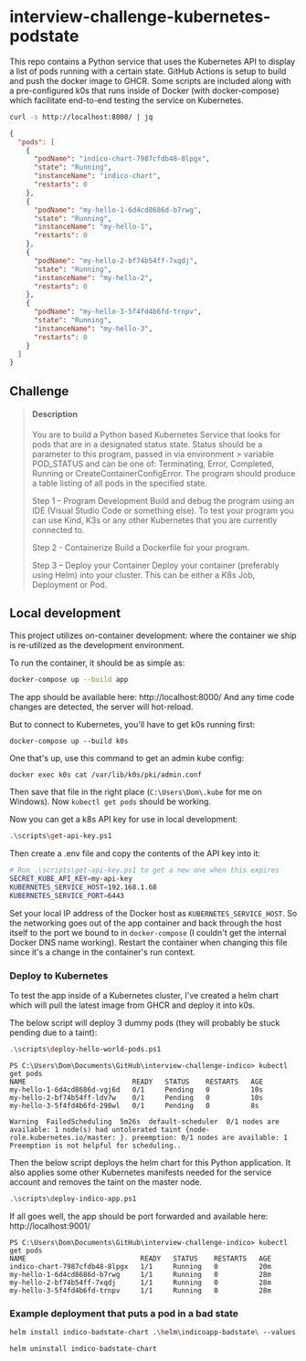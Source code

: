 # interview-challenge-kubernetes-podstate
This repo contains a Python service that uses the Kubernetes API to display a list of pods running with a certain state. GitHub Actions is setup to build and push the docker image to GHCR. Some scripts are included along with a pre-configured k0s that runs inside of Docker (with docker-compose) which facilitate end-to-end testing the service on Kubernetes.

```sh
curl -s http://localhost:8000/ | jq
```
```json
{
  "pods": [
    {
      "podName": "indico-chart-7987cfdb48-8lpgx",
      "state": "Running",
      "instanceName": "indico-chart",
      "restarts": 0
    },
    {
      "podName": "my-hello-1-6d4cd8686d-b7rwg",
      "state": "Running",
      "instanceName": "my-hello-1",
      "restarts": 0
    },
    {
      "podName": "my-hello-2-bf74b54ff-7xqdj",
      "state": "Running",
      "instanceName": "my-hello-2",
      "restarts": 0
    },
    {
      "podName": "my-hello-3-5f4fd4b6fd-trnpv",
      "state": "Running",
      "instanceName": "my-hello-3",
      "restarts": 0
    }
  ]
}
```

## Challenge
> #### Description
> You are to build a Python based Kubernetes Service that looks for pods that are in a designated status state. Status should be a parameter to this program, passed in via environment > variable POD_STATUS and can be one of: Terminating, Error, Completed, Running or CreateContainerConfigError. The program should produce a table listing of all pods in the specified state.
> 
> Step 1 – Program Development
> Build and debug the program using an IDE (Visual Studio Code or something else).   To test your program you can use Kind, K3s or any other Kubernetes that you are currently connected to.
> 
> Step 2 - Containerize
> Build a Dockerfile for your program.
> 
> Step 3 – Deploy your Container
> Deploy your container (preferably using Helm) into your cluster.    This can be either a K8s Job, Deployment or Pod.

## Local development
This project utilizes on-container development: where the container we ship is re-utilized as the development environment.

To run the container, it should be as simple as:
```sh
docker-compose up --build app
```

The app should be available here: http://localhost:8000/ And any time code changes are detected, the server will hot-reload.

But to connect to Kubernetes, you'll have to get k0s running first:
```
docker-compose up --build k0s
```
One that's up, use this command to get an admin kube config:
```sh
docker exec k0s cat /var/lib/k0s/pki/admin.conf
```
Then save that file in the right place (`C:\Users\Dom\.kube` for me on Windows). Now `kubectl get pods` should be working.

Now you can get a k8s API key for use in local development:
```sh
.\scripts\get-api-key.ps1
```
Then create a .env file and copy the contents of the API key into it:

```sh
# Run .\scripts\get-api-key.ps1 to get a new one when this expires
SECRET_KUBE_API_KEY=my-api-key
KUBERNETES_SERVICE_HOST=192.168.1.68
KUBERNETES_SERVICE_PORT=6443
```
Set your local IP address of the Docker host as `KUBERNETES_SERVICE_HOST`. So the networking goes out of the app container and back through the host itself to the port we bound to in `docker-compose` (I couldn't get the internal Docker DNS name working). Restart the container when changing this file since it's a change in the container's run context.

### Deploy to Kubernetes
To test the app inside of a Kubernetes cluster, I've created a helm chart which will pull the latest image from GHCR and deploy it into k0s.

The below script will deploy 3 dummy pods (they will probably be stuck pending due to a taint):
```sh
.\scripts\deploy-hello-world-pods.ps1
```
```
PS C:\Users\Dom\Documents\GitHub\interview-challenge-indico> kubectl get pods
NAME                          READY   STATUS    RESTARTS   AGE
my-hello-1-6d4cd8686d-vgj6d   0/1     Pending   0          10s
my-hello-2-bf74b54ff-ldv7w    0/1     Pending   0          10s
my-hello-3-5f4fd4b6fd-298wl   0/1     Pending   0          8s
```

```
Warning  FailedScheduling  5m26s  default-scheduler  0/1 nodes are available: 1 node(s) had untolerated taint {node-role.kubernetes.io/master: }. preemption: 0/1 nodes are available: 1 Preemption is not helpful for scheduling..
```


Then the below script deploys the helm chart for this Python application. It also applies some other Kubernetes manifests needed for the service account and removes the taint on the master node.

```sh
.\scripts\deploy-indico-app.ps1
```

If all goes well, the app should be port forwarded and available here: http://localhost:9001/

```
PS C:\Users\Dom\Documents\GitHub\interview-challenge-indico> kubectl get pods                     
NAME                            READY   STATUS    RESTARTS   AGE
indico-chart-7987cfdb48-8lpgx   1/1     Running   0          20m
my-hello-1-6d4cd8686d-b7rwg     1/1     Running   0          28m
my-hello-2-bf74b54ff-7xqdj      1/1     Running   0          28m
my-hello-3-5f4fd4b6fd-trnpv     1/1     Running   0          28m
```

### Example deployment that puts a pod in a bad state

```sh
helm install indico-badstate-chart .\helm\indicoapp-badstate\ --values .\helm\indicoapp-badstate\values.yaml
```
```sh
helm uninstall indico-badstate-chart
```
